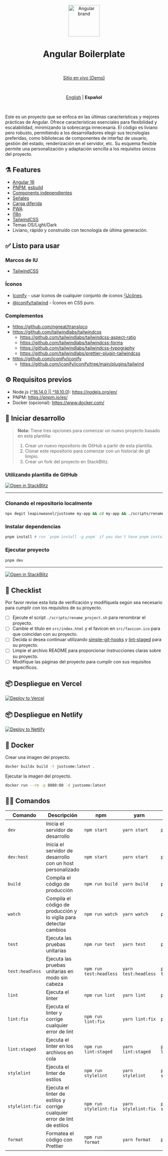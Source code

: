 <p align="center">
  <img src="https://api.iconify.design/logos:angular-icon.svg" alt="Angular brand" width="100" height="100"/>
</p>

<h1 align="center">Angular Boilerplate</h1>

<br>

<p align='center'>
  <a href="https://angularboilerplate.vercel.app/">Sitio en vivo (Demo)</a>
</p>

<br>

<p align='center'>
  <a href="https://github.com/leapinweasel/justsome/blob/main/README.md">English</a> |
  <strong>Español</strong> 
</p>

<br>

Este es un proyecto que se enfoca en las últimas características y mejores prácticas de Angular. Ofrece características esenciales para flexibilidad y escalabilidad, minimizando la sobrecarga innecesaria. El código es liviano pero robusto, permitiendo a los desarrolladores elegir sus tecnologías preferidas, como bibliotecas de componentes de interfaz de usuario, gestión del estado, renderización en el servidor, etc. Su esquema flexible permite una personalización y adaptación sencilla a los requisitos únicos del proyecto.

## ⚗️ Features

- [Angular 16](https://angular.io/docs)
- [PNPM](https://pnpm.io/), [esbuild](https://esbuild.github.io/)
- [Components independientes](https://angular.io/guide/standalone-components)
- [Señales](https://angular.io/guide/signals)
- [Carga diferida](https://angular.io/guide/lazy-loading-ngmodules)
- [PWA](https://angular.io/guide/service-worker-getting-started)
- [I18n](https://ngneat.github.io/transloco/)
- [TailwindCSS](https://tailwindcss.com/)
- Temas OS/Light/Dark
- Liviano, rápido y construído con tecnología de última generación.

## ✅ Listo para usar

### Marcos de IU

- [TailwindCSS](https://tailwindcss.com/)

### Íconos

- [Iconify](https://iconify.design) - usar íconos de cualquier conjunto de íconos [🔍Icônes](https://icones.netlify.app/).
- [@iconify/tailwind](https://docs.iconify.design/usage/css/tailwind/) - Íconos en CSS puro.

### Complementos

- <https://github.com/ngneat/transloco>
- <https://github.com/tailwindlabs/tailwindcss>
  - <https://github.com/tailwindlabs/tailwindcss-aspect-ratio>
  - <https://github.com/tailwindlabs/tailwindcss-forms>
  - <https://github.com/tailwindlabs/tailwindcss-typography>
  - <https://github.com/tailwindlabs/prettier-plugin-tailwindcss>
- <https://github.com/iconify/iconify>
  - <https://github.com/iconify/iconify/tree/main/plugins/tailwind>

## ⚙ Requisitos previos

- Node.js ([^16.14.0 || ^18.10.0](https://angular.io/guide/versions)): <https://nodejs.org/en/>
- PNPM: <https://pnpm.io/es/>
- Docker (opcional): <https://www.docker.com/>

## 🏹 Iniciar desarrollo

> **Nota:**
> Tiene tres opciones para comenzar un nuevo proyecto basado en esta plantilla:
>
> 1. Crear un nuevo repositorio de GitHub a partir de esta plantilla.
> 2. Clonar este repositorio para comenzar con un historial de git limpio.
> 3. Crear un fork del proyecto en StackBlitz.

### Utilizando plantilla de GitHub

[![Open in StackBlitz](https://developer.stackblitz.com/img/open_in_stackblitz.svg)](https://stackblitz.com/fork/github/leapinweasel/justsome)

---

### Clonando el repositorio localmente

```sh
npx degit leapinweasel/justsome my-app && cd my-app && ./scripts/rename_project.sh my-app
```

### Instalar dependencias

```sh
pnpm install # run `pnpm install -g pnpm` if you don't have pnpm installed
```

### Ejecutar proyecto

```sh
pnpm dev
```

---

[![Open in StackBlitz](https://developer.stackblitz.com/img/open_in_stackblitz.svg)](https://analogjs.org/new)

## 📝 Checklist

Por favor revise esta lista de verificación y modifíquela según sea necesario para cumplir con los requisitos de su proyecto.

- [ ] Ejecute el script `./scripts/rename_project.sh` para renombrar el proyecto.
- [ ] Cambie el título en `src/index.html` y el favicon en `src/favicon.ico` para que coincidan con su proyecto.
- [ ] Decida si desea continuar utilizando [simple-git-hooks](https://github.com/toplenboren/simple-git-hooks) y [lint-staged](https://github.com/okonet/lint-staged) para su proyecto.
- [ ] Limpie el archivo README para proporcionar instrucciones claras sobre su proyecto.
- [ ] Modifique las páginas del proyecto para cumplir con sus requisitos específicos.

## 📦 Despliegue en Vercel

[![Deploy to Vercel](https://vercel.com/button)](https://vercel.com/new/clone?repository-url=https://github.com/leapinweasel/justsome)

## 📦 Despliegue en Netlify

[![Deploy to Netlify](https://www.netlify.com/img/deploy/button.svg)](https://app.netlify.com/start/deploy?repository=https://github.com/leapinweasel/justsome)

## 🐳 Docker

Crear una imagen del proyecto.

```sh
docker buildx build -t justsome:latest .
```

Ejecutar la imagen del proyecto.

```sh
docker run --rm -p 8080:80 -d justsome:latest
```

## 🧙‍♂️ Comandos

| Comando         | Descripción                                                               | npm                     | yarn                 | pnpm                 |
| --------------- | ------------------------------------------------------------------------- | ----------------------- | -------------------- | -------------------- |
| `dev`           | Inicia el servidor de desarrollo                                          | `npm start`             | `yarn start`         | `pnpm start`         |
| `dev:host`      | Inicia el servidor de desarrollo con un host personalizado                | `npm start`             | `yarn start`         | `pnpm start`         |
| `build`         | Compila el código de producción                                           | `npm run build`         | `yarn build`         | `pnpm build`         |
| `watch`         | Compila el código de producción y lo vigila para detectar cambios         | `npm run watch`         | `yarn watch`         | `pnpm watch`         |
| `test`          | Ejecuta las pruebas unitarias                                             | `npm run test`          | `yarn test`          | `pnpm test`          |
| `test:headless` | Ejecuta las pruebas unitarias en modo sin cabeza                          | `npm run test:headless` | `yarn test:headless` | `pnpm test:headless` |
| `lint`          | Ejecuta el linter                                                         | `npm run lint`          | `yarn lint`          | `pnpm lint`          |
| `lint:fix`      | Ejecuta el linter y corrige cualquier error de lint                       | `npm run lint:fix`      | `yarn lint:fix`      | `pnpm lint:fix`      |
| `lint:staged`   | Ejecuta el linter en los archivos en cola                                 | `npm run lint:staged`   | `yarn lint:staged`   | `pnpm lint:staged`   |
| `stylelint`     | Ejecuta el linter de estilos                                              | `npm run stylelint`     | `yarn stylelint`     | `pnpm stylelint`     |
| `stylelint:fix` | Ejecuta el linter de estilos y corrige cualquier error de lint de estilos | `npm run stylelint:fix` | `yarn stylelint:fix` | `pnpm stylelint:fix` |
| `format`        | Formatea el código con Prettier                                           | `npm run format`        | `yarn format`        | `pnpm format`        |
